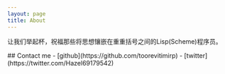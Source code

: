 ```yaml
---
layout: page
title: About
---
```

<p>
  让我们举起杯，祝福那些将思想镶嵌在重重括号之间的Lisp(Scheme)程序员。
</p>
## Contact me
- [github](https://github.com/toorevitimirp)
- [twitter](https://twitter.com/Hazel69179542)